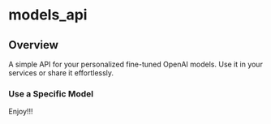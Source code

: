 # models_api
## Overview

A simple API for your personalized fine-tuned OpenAI models. Use it in your services or share it effortlessly.

### Use a Specific Model

Enjoy!!!

